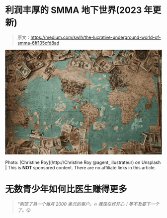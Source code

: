# 利润丰厚的 SMMA 地下世界(2023 年更新)

> 原文：<https://medium.com/swlh/the-lucrative-underground-world-of-smma-6ff105cfd8ad>

![](img/6cfc0fa6ca92c323290b2759b0e68a49.png)

Photo: [Christine Roy](http://Christine Roy @agent_illustrateur) on Unsplash | This is **NOT** sponsored content. There are no affiliate links in this article.

# **无数青少年如何比医生赚得更多**

> *“刚签了另一个每月 2000 美元的客户。*🔥 *我现在好开心！等不及要下一个了。*😛